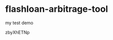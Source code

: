 # flashloan-arbitrage-tool
my test demo































































zbyXhETNp
